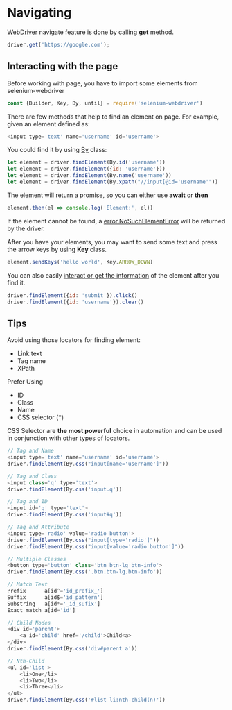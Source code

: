 # Navigating

[WebDriver](https://seleniumhq.github.io/selenium/docs/api/javascript/module/selenium-webdriver/lib/webdriver_exports_WebDriver.html) navigate feature is done by calling **get** method.

```javascript
driver.get('https://google.com');
```

## Interacting with the page

Before working with page, you have to import some elements from selenium-webdriver

```javascript
const {Builder, Key, By, until} = require('selenium-webdriver')
```

There are few methods that help to find an element on page. For example, given an element defined as:

```javascript
<input type='text' name='username' id='username'>
```

You could find it by using [By](https://seleniumhq.github.io/selenium/docs/api/javascript/module/selenium-webdriver/lib/by_exports_By.html) class:

```javascript
let element = driver.findElement(By.id('username'))
let element = driver.findElement({id: 'username'}))
let element = driver.findElement(By.name('username'))
let element = driver.findElement(By.xpath("//input[@id='username'"))
```

The element will return a promise, so you can either use **await** or **then**

```javascript
element.then(el => console.log('Element:', el))
```

If the element cannot be found, a [error.NoSuchElementError](https://seleniumhq.github.io/selenium/docs/api/javascript/module/selenium-webdriver/lib/error.html) will be returned by the driver.

After you have your elements, you may want to send some text and press the arrow keys by using **Key** class.

```javascript
element.sendKeys('hello world', Key.ARROW_DOWN)
```

You can also easily [interact or get the information](https://seleniumhq.github.io/selenium/docs/api/javascript/module/selenium-webdriver/lib/webdriver_exports_WebElementPromise.html) of the element after you find it.

```javascript
driver.findElement({id: 'submit'}).click()
driver.findElement({id: 'username'}).clear()
```

## Tips

Avoid using those locators for finding element:

+ Link text
+ Tag name
+ XPath

Prefer Using

+ ID
+ Class
+ Name
+ CSS selector (*)

CSS Selector are **the most powerful** choice in automation and can be used in conjunction with other types of locators.

```javascript
// Tag and Name
<input type='text' name='username' id='username'>
driver.findElement(By.css("input[name='username']"))

// Tag and Class
<input class='q' type='text'>
driver.findElement(By.css('input.q'))

// Tag and ID
<input id='q' type='text'>
driver.findElement(By.css('input#q'))

// Tag and Attribute
<input type='radio' value='radio button'>
driver.findElement(By.css("input[type='radio']"))
driver.findElement(By.css("input[value='radio button']"))

// Multiple Classes
<button type='button' class='btn btn-lg btn-info'>
driver.findElement(By.css('.btn.btn-lg.btn-info'))

// Match Text
Prefix      a[id^='id_prefix_']
Suffix      a[id$='id_pattern']
Substring   a[id*='_id_sufix']
Exact match a[id='id']

// Child Nodes
<div id='parent'>
    <a id='child' href='/child'>Child<a>
</div>
driver.findElement(By.css('div#parent a'))

// Nth-Child
<ul id='list'>
    <li>One</li>
    <li>Two</li>
    <li>Three</li>
</ul>
driver.findElement(By.css('#list li:nth-child(n)'))
```